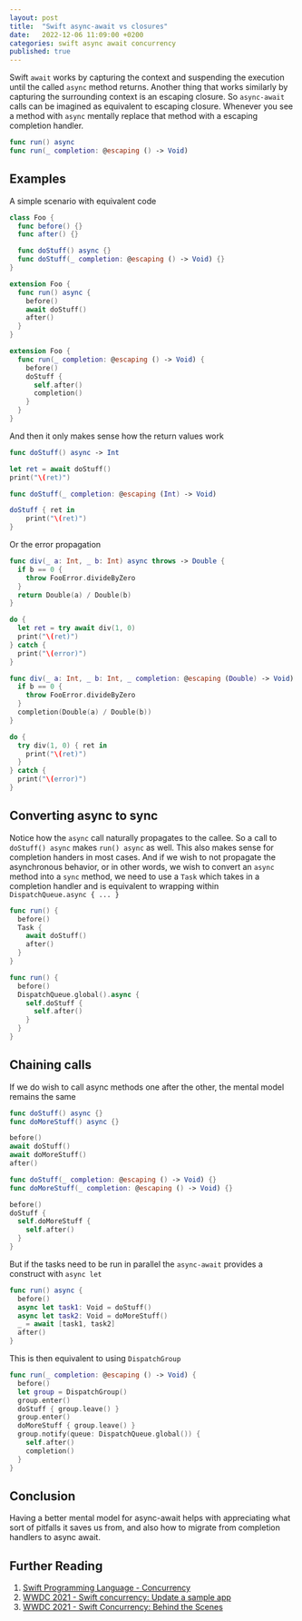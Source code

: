 ```yaml
---
layout: post
title:  "Swift async-await vs closures"
date:   2022-12-06 11:09:00 +0200
categories: swift async await concurrency
published: true
---
```

Swift `await` works by capturing the context and suspending the execution until the called `async` method returns. Another thing that works similarly by capturing the surrounding context is an escaping closure. So `async-await` calls can be imagined as equivalent to escaping closure. Whenever you see a method with `async` mentally replace that method with a escaping completion handler.

```swift
func run() async
func run(_ completion: @escaping () -> Void)
```

## Examples
A simple scenario with equivalent code

```swift
class Foo {
  func before() {}
  func after() {}

  func doStuff() async {}
  func doStuff(_ completion: @escaping () -> Void) {}
}
```

```swift
extension Foo {
  func run() async {
    before()
    await doStuff()
    after()
  }
}
```

```swift
extension Foo {
  func run(_ completion: @escaping () -> Void) {
    before()
    doStuff {
      self.after()
      completion()
    }
  }
}
```

And then it only makes sense how the return values work

```swift
func doStuff() async -> Int

let ret = await doStuff()
print("\(ret)")
```

```swift
func doStuff(_ completion: @escaping (Int) -> Void)

doStuff { ret in
    print("\(ret)")
}

```

Or the error propagation

```swift
func div(_ a: Int, _ b: Int) async throws -> Double {
  if b == 0 {
    throw FooError.divideByZero
  }
  return Double(a) / Double(b)
}

do {
  let ret = try await div(1, 0)
  print("\(ret)")
} catch {
  print("\(error)")
}
```

```swift
func div(_ a: Int, _ b: Int, _ completion: @escaping (Double) -> Void) throws {
  if b == 0 {
    throw FooError.divideByZero
  }
  completion(Double(a) / Double(b))
}

do {
  try div(1, 0) { ret in
    print("\(ret)")
  }
} catch {
  print("\(error)")
}
```

## Converting async to sync
Notice how the `async` call naturally propagates to the callee. So a call to `doStuff() async` makes `run() async` as well. This also makes sense for completion handers in most cases. And if we wish to not propagate the asynchronous behavior, or in other words, we wish to convert an `async` method into a `sync` method, we need to use a `Task` which takes in a completion handler and is equivalent to wrapping within `DispatchQueue.async { ... }`

```swift
func run() {
  before()
  Task {
    await doStuff()
    after()
  }
}
```
```swift
func run() {
  before()
  DispatchQueue.global().async {
    self.doStuff {
      self.after()
    }
  }
}
```

## Chaining calls
If we do wish to call async methods one after the other, the mental model remains the same

```swift
func doStuff() async {}
func doMoreStuff() async {}

before()
await doStuff()
await doMoreStuff()
after()
```

```swift
func doStuff(_ completion: @escaping () -> Void) {}
func doMoreStuff(_ completion: @escaping () -> Void) {}

before()
doStuff {
  self.doMoreStuff {
    self.after()
  }
}
```

But if the tasks need to be run in parallel the `async-await` provides a construct with `async let`

```swift
func run() async {
  before()
  async let task1: Void = doStuff()
  async let task2: Void = doMoreStuff()
  _ = await [task1, task2]
  after()
}
```

This is then equivalent to using `DispatchGroup`

```swift
func run(_ completion: @escaping () -> Void) {
  before()
  let group = DispatchGroup()
  group.enter()
  doStuff { group.leave() }
  group.enter()
  doMoreStuff { group.leave() }
  group.notify(queue: DispatchQueue.global()) {
    self.after()
    completion()
  }
}
```

## Conclusion
Having a better mental model for async-await helps with appreciating what sort of pitfalls it saves us from, and also how to migrate from completion handlers to async await.

## Further Reading
1. [Swift Programming Language - Concurrency](https://docs.swift.org/swift-book/LanguageGuide/Concurrency.html)
1. [WWDC 2021 - Swift concurrency: Update a sample app](https://developer.apple.com/wwdc21/10194)
1. [WWDC 2021 - Swift Concurrency: Behind the Scenes](https://developer.apple.com/wwdc21/10254)